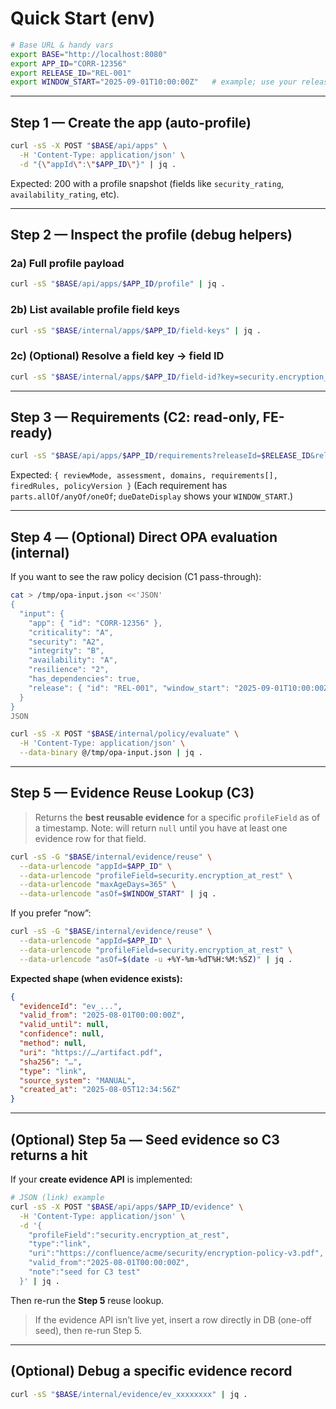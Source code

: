 # Quick Start (env)

```bash
# Base URL & handy vars
export BASE="http://localhost:8080"
export APP_ID="CORR-12356"
export RELEASE_ID="REL-001"
export WINDOW_START="2025-09-01T10:00:00Z"   # example; use your release window start
```

---

## Step 1 — Create the app (auto-profile)

```bash
curl -sS -X POST "$BASE/api/apps" \
  -H 'Content-Type: application/json' \
  -d "{\"appId\":\"$APP_ID\"}" | jq .
```

Expected: 200 with a profile snapshot (fields like `security_rating`, `availability_rating`, etc).

---

## Step 2 — Inspect the profile (debug helpers)

### 2a) Full profile payload

```bash
curl -sS "$BASE/api/apps/$APP_ID/profile" | jq .
```

### 2b) List available profile field keys

```bash
curl -sS "$BASE/internal/apps/$APP_ID/field-keys" | jq .
```

### 2c) (Optional) Resolve a field key → field ID

```bash
curl -sS "$BASE/internal/apps/$APP_ID/field-id?key=security.encryption_at_rest" | jq .
```

---

## Step 3 — Requirements (C2: read-only, FE-ready)

```bash
curl -sS "$BASE/api/apps/$APP_ID/requirements?releaseId=$RELEASE_ID&releaseWindowStartIso=$WINDOW_START" | jq .
```

Expected: `{ reviewMode, assessment, domains, requirements[], firedRules, policyVersion }`
(Each requirement has `parts.allOf/anyOf/oneOf`; `dueDateDisplay` shows your `WINDOW_START`.)

---

## Step 4 — (Optional) Direct OPA evaluation (internal)

If you want to see the raw policy decision (C1 pass-through):

```bash
cat > /tmp/opa-input.json <<'JSON'
{
  "input": {
    "app": { "id": "CORR-12356" },
    "criticality": "A",
    "security": "A2",
    "integrity": "B",
    "availability": "A",
    "resilience": "2",
    "has_dependencies": true,
    "release": { "id": "REL-001", "window_start": "2025-09-01T10:00:00Z" }
  }
}
JSON

curl -sS -X POST "$BASE/internal/policy/evaluate" \
  -H 'Content-Type: application/json' \
  --data-binary @/tmp/opa-input.json | jq .
```

---

## Step 5 — Evidence Reuse Lookup (C3)

> Returns the **best reusable evidence** for a specific `profileField` as of a timestamp.
> Note: will return `null` until you have at least one evidence row for that field.

```bash
curl -sS -G "$BASE/internal/evidence/reuse" \
  --data-urlencode "appId=$APP_ID" \
  --data-urlencode "profileField=security.encryption_at_rest" \
  --data-urlencode "maxAgeDays=365" \
  --data-urlencode "asOf=$WINDOW_START" | jq .
```

If you prefer “now”:

```bash
curl -sS -G "$BASE/internal/evidence/reuse" \
  --data-urlencode "appId=$APP_ID" \
  --data-urlencode "profileField=security.encryption_at_rest" \
  --data-urlencode "asOf=$(date -u +%Y-%m-%dT%H:%M:%SZ)" | jq .
```

**Expected shape (when evidence exists):**

```json
{
  "evidenceId": "ev_...",
  "valid_from": "2025-08-01T00:00:00Z",
  "valid_until": null,
  "confidence": null,
  "method": null,
  "uri": "https://…/artifact.pdf",
  "sha256": "…",
  "type": "link",
  "source_system": "MANUAL",
  "created_at": "2025-08-05T12:34:56Z"
}
```

---

## (Optional) Step 5a — Seed evidence so C3 returns a hit

If your **create evidence API** is implemented:

```bash
# JSON (link) example
curl -sS -X POST "$BASE/api/apps/$APP_ID/evidence" \
  -H 'Content-Type: application/json' \
  -d '{
    "profileField":"security.encryption_at_rest",
    "type":"link",
    "uri":"https://confluence/acme/security/encryption-policy-v3.pdf",
    "valid_from":"2025-08-01T00:00:00Z",
    "note":"seed for C3 test"
  }' | jq .
```

Then re-run the **Step 5** reuse lookup.

> If the evidence API isn’t live yet, insert a row directly in DB (one-off seed), then re-run Step 5.

---

## (Optional) Debug a specific evidence record

```bash
curl -sS "$BASE/internal/evidence/ev_xxxxxxxx" | jq .
```

